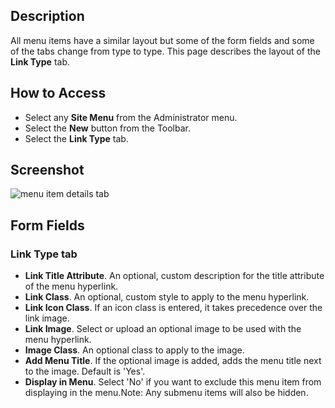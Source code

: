 <!-- Filename: Help6.x:Menu_Item_Link_Type / Display title: Menu Item Link Type -->

## Description

All menu items have a similar layout but some of the form fields and
some of the tabs change from type to type. This page describes the
layout of the **Link Type** tab. 

## How to Access

* Select any **Site Menu** from the Administrator menu.
* Select the **New** button from the Toolbar.
* Select the **Link Type** tab.

## Screenshot

![menu item details tab](../../../en/images/menu-items-common/menu-item-link-type.png)

## Form Fields

### Link Type tab

- **Link Title Attribute**. An optional, custom description for the
  title attribute of the menu hyperlink.
- **Link Class**. An optional, custom style to apply to the menu
  hyperlink.
- **Link Icon Class**. If an icon class is entered, it takes precedence
  over the link image.
- **Link Image**. Select or upload an optional image to be used with the
  menu hyperlink.
- **Image Class**. An optional class to apply to the image.
- **Add Menu Title**. If the optional image is added, adds the menu
  title next to the image. Default is 'Yes'.
- **Display in Menu**. Select 'No' if you want to exclude this menu item
  from displaying in the menu.Note: Any submenu items will also be
  hidden.
